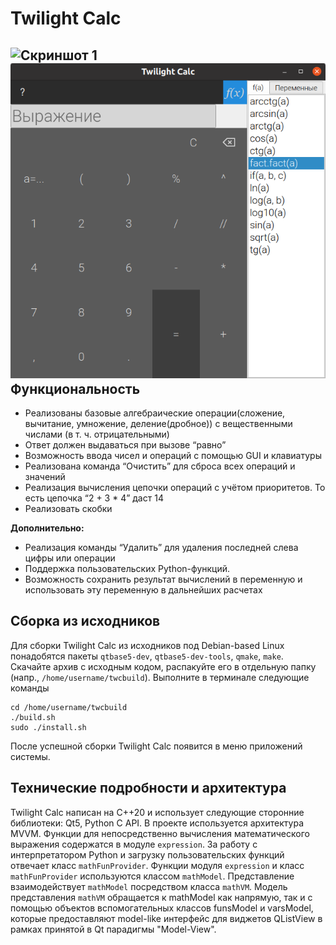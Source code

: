 Twilight Calc
=
![Скриншот 1](https://gitflic.ru/project/simply-ian/twcalc/blob/raw?file=screenshots/ui_screenshot.png "Скриншот 1")
![Скриншот 2](https://github.com/Simply-Ian/twilight-calc/blob/master/screenshots/ui_screenshot2.png "Скриншот 2")
Функциональность
-
* Реализованы базовые алгебраические операции(сложение, вычитание, умножение, деление(дробное)) с вещественными числами (в т. ч. отрицательными)
* Ответ должен выдаваться при вызове “равно”
* Возможность ввода чисел и операций с помощью GUI и клавиатуры
* Реализована команда “Очистить” для сброса всех операций и значений
* Реализация вычисления цепочки операций с учётом приоритетов. То есть цепочка “2 + 3 * 4” даст 14
* Реализовать скобки

  
__Дополнительно:__
* Реализация команды “Удалить” для удаления последней слева цифры или операции
* Поддержка пользовательских Python-функций.
* Возможность сохранить результат вычислений в переменную и использовать эту переменную в дальнейших расчетах

Сборка из исходников
-
Для сборки Twilight Calc из исходников под Debian-based Linux понадобятся пакеты `qtbase5-dev`, `qtbase5-dev-tools`, `qmake`, `make`. Скачайте архив
с исходным кодом, распакуйте его в отдельную папку (напр., `/home/username/twcbuild`). Выполните в терминале следующие команды
```
cd /home/username/twcbuild
./build.sh
sudo ./install.sh
```
После успешной сборки Twilight Calc появится в меню приложений системы.

Технические подробности и архитектура
-
Twilight Calc написан на C++20 и использует следующие сторонние библиотеки: Qt5, Python C API. В проекте используется архитектура MVVM. Функции для 
непосредственно вычисления математического выражения содержатся в модуле ```expression```. За работу с интерпретатором Python и загрузку пользовательских 
функций отвечает класс ```mathFunProvider```. Функции модуля ```expression``` и класс ```mathFunProvider``` используются классом ```mathModel```. 
Представление взаимодействует ```mathModel``` посредством класса ```mathVM```. Модель представления ```mathVM``` обращается к mathModel как напрямую, так и
с помощью объектов вспомогательных классов funsModel и varsModel, которые предоставляют model-like интерфейс для виджетов QListView в рамках принятой в Qt
парадигмы "Model-View".